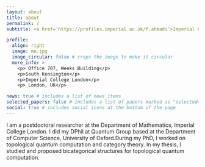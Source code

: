 ```yaml
---
layout: about
title: about
permalink: /
subtitle: <a href='https://profiles.imperial.ac.uk/f.ahmadi'>Imperial College London</a>

profile:
  align: right
  image: me.jpg
  image_circular: false # crops the image to make it circular
  more_info: >
    <p> Office 707, Weeks Building</p>
    <p>South Kensington</p>
    <p>Imperial College London</p>
    <p> London, UK</p>

news: true # includes a list of news items
selected_papers: false # includes a list of papers marked as "selected={true}"
social: true # includes social icons at the bottom of the page
---
```

I am a postdoctoral researcher at the Department of Mathematics, Imperial College London. I did my DPhil at Quantum Group based at the Department of Computer Science, University of Oxford.During my PhD, I worked on topological quantum computation and category theory. In my thesis, I studied and proposed bicategorical structures for topological quantum computation. 
